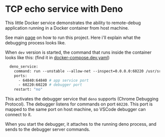 # TCP echo service with Deno

This little Docker service demonstrates the ability to remote-debug application running in a Docker container from host machine.

See main [page](../../Readme.md) on how to run this project. Here i'll explain what the debugging process looks like.

When `dev` version is started, the command that runs inside the container looks like this: (find it in [docker-compose.dev.yaml](../docker-compose.dev.yaml))

```dockerfile
  deno_service:
    command: run --unstable --allow-net --inspect=0.0.0.0:60220 /usr/src/deno_service/main.ts
    ports:
      - 64840:64840 # app service port
      - 60220:60220 # debugger port
    restart: "no"
```

This activates the debugger service that `deno` supports (Chrome Debugging Protocol). The debugger listens for commands on port `60220`.
This port is mapped to the same port on host machine, so VSCode debugger can connect to it.

When you start the debugger, it attaches to the running deno process, and sends to the debugger server commands.
